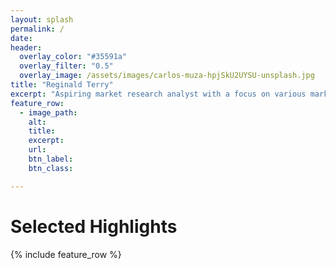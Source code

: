 ```yaml
---
layout: splash
permalink: /
date: 
header:
  overlay_color: "#35591a"
  overlay_filter: "0.5"
  overlay_image: /assets/images/carlos-muza-hpjSkU2UYSU-unsplash.jpg
title: "Reginald Terry"
excerpt: "Aspiring market research analyst with a focus on various marketing analytics concepts and techniques"
feature_row:
  - image_path: 
    alt: 
    title: 
    excerpt: 
    url: 
    btn_label: 
    btn_class: 

---
```


# Selected Highlights

{% include feature_row %}